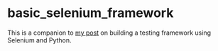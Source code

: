 basic_selenium_framework
========================

This is a companion to [my post](http://danielhochman.github.io/) on building a testing framework using Selenium and Python.
